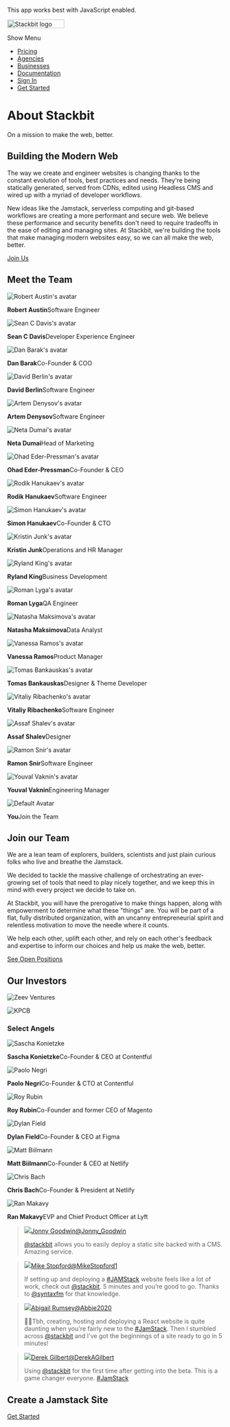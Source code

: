 This app works best with JavaScript enabled.

<a href="/" class="masthead-logo"><img src="/images/logo_alt.svg" alt="Stackbit logo" width="133" height="20" /></a>

<span class="screen-reader-text">Show Menu</span><span class="masthead-menu-icon" aria-hidden="true"></span>

-   [Pricing](/pricing)
-   [Agencies](/agencies)
-   [Businesses](/businesses)
-   [Documentation](https://www.stackbit.com/docs/)
-   [Sign In](https://app.stackbit.com/)
-   <a href="https://app.stackbit.com/create" class="button-component button-component-theme-accent button-component-hollow"><span>Get Started</span></a>

About Stackbit
==============

On a mission to make the web, better.

Building the Modern Web
-----------------------

The way we create and engineer websites is changing thanks to the constant evolution of tools, best practices and needs. They're being statically generated, served from CDNs, edited using Headless CMS and wired up with a myriad of developer workflows.

New ideas like the Jamstack, serverless computing and git-based workflows are creating a more performant and secure web. We believe these performance and security benefits don't need to require tradeoffs in the ease of editing and managing sites. At Stackbit, we're building the tools that make managing modern websites easy, so we can all make the web, better.

<a href="https://www.stackbit.com/jobs/" class="button-component button-component-theme-accent"><span>Join Us</span></a>

Meet the Team
-------------

<img src="/images/1562291184-rob.jpg" alt="Robert Austin&#39;s avatar" class="avatar" />

**Robert Austin**Software Engineer

<img src="/images/sean-c-davis.jpg" alt="Sean C Davis&#39;s avatar" class="avatar" />

**Sean C Davis**Developer Experience Engineer

<img src="/images/Dan-Barak.jpg" alt="Dan Barak&#39;s avatar" class="avatar" />

**Dan Barak**Co-Founder & COO

<img src="/images/1565897681-david.jpg" alt="David Berlin&#39;s avatar" class="avatar" />

**David Berlin**Software Engineer

<img src="/images/1570176588-artem.jpg" alt="Artem Denysov&#39;s avatar" class="avatar" />

**Artem Denysov**Software Engineer

<img src="/images/Neta-Dumai.jpg" alt="Neta Dumai&#39;s avatar" class="avatar" />

**Neta Dumai**Head of Marketing

<img src="/images/Ohad-Eder-Pressman.jpg" alt="Ohad Eder-Pressman&#39;s avatar" class="avatar" />

**Ohad Eder-Pressman**Co-Founder & CEO

<img src="/images/rodik-sq.jpg" alt="Rodik Hanukaev&#39;s avatar" class="avatar" />

**Rodik Hanukaev**Software Engineer

<img src="/images/1565897622-simon.jpg" alt="Simon Hanukaev&#39;s avatar" class="avatar" />

**Simon Hanukaev**Co-Founder & CTO

<img src="/images/Kristin-Junk.jpeg" alt="Kristin Junk&#39;s avatar" class="avatar" />

**Kristin Junk**Operations and HR Manager

<img src="/images/ryland-king.jpg" alt="Ryland King&#39;s avatar" class="avatar" />

**Ryland King**Business Development

<img src="/images/1585774251-profile-photo.png" alt="Roman Lyga&#39;s avatar" class="avatar" />

**Roman Lyga**QA Engineer

<img src="/images/natasha-maksimova.jpg" alt="Natasha Maksimova&#39;s avatar" class="avatar" />

**Natasha Maksimova**Data Analyst

<img src="/images/violet-sun.jpg" alt="Vanessa Ramos&#39;s avatar" class="avatar" />

**Vanessa Ramos**Product Manager

<img src="/images/Tomas-Bankauskas.jpg" alt="Tomas Bankauskas&#39;s avatar" class="avatar" />

**Tomas Bankauskas**Designer & Theme Developer

<img src="/images/1566248487-vitaliy.jpg" alt="Vitaliy Ribachenko&#39;s avatar" class="avatar" />

**Vitaliy Ribachenko**Software Engineer

<img src="/images/Assaf.jpg" alt="Assaf Shalev&#39;s avatar" class="avatar" />

**Assaf Shalev**Designer

<img src="/images/ramon.jpeg" alt="Ramon Snir&#39;s avatar" class="avatar" />

**Ramon Snir**Software Engineer

<img src="/images/1579298313-youval.jpg" alt="Youval Vaknin&#39;s avatar" class="avatar" />

**Youval Vaknin**Engineering Manager

<a href="/jobs" class="member member-new"></a>

<img src="/images/1569827773-avatar.svg" alt="Default Avatar" class="avatar" />

**You**Join the Team

Join our Team
-------------

We are a lean team of explorers, builders, scientists and just plain curious folks who live and breathe the Jamstack.

We decided to tackle the massive challenge of orchestrating an ever-growing set of tools that need to play nicely together, and we keep this in mind with every project we decide to take on.

At Stackbit, you will have the prerogative to make things happen, along with empowerment to determine what these "things" are. You will be part of a flat, fully distributed organization, with an uncanny entrepreneurial spirit and relentless motivation to move the needle where it counts.

We help each other, uplift each other, and rely on each other's feedback and expertise to inform our choices and help us make the web, better.

<a href="https://www.stackbit.com/jobs/" class="button-component button-component-theme-accent"><span>See Open Positions</span></a>

Our Investors
-------------

![Zeev Ventures](/images/1562293456-zeev-ventures.png)

![KPCB](/images/1562295504-kpcb.png)

### Select Angels

<img src="/images/1566251594-sascha.jpg" alt="Sascha Konietzke" class="avatar" />

**Sascha Konietzke**Co-Founder & CEO at Contentful

<img src="/images/1566251147-paolo.jpg" alt="Paolo Negri" class="avatar" />

**Paolo Negri**Co-Founder & CTO at Contentful

<img src="/images/1566251183-roy.jpg" alt="Roy Rubin" class="avatar" />

**Roy Rubin**Co-Founder and former CEO of Magento

<img src="/images/1566251210-dylan.jpg" alt="Dylan Field" class="avatar" />

**Dylan Field**Co-Founder & CEO at Figma

<img src="/images/1566251237-matt.jpg" alt="Matt Biilmann" class="avatar" />

**Matt Biilmann**Co-Founder & CEO at Netlify

<img src="/images/1566251264-chris.jpg" alt="Chris Bach" class="avatar" />

**Chris Bach**Co-Founder & President at Netlify

<img src="/images/1566251290-ran.jpg" alt="Ran Makavy" class="avatar" />

**Ran Makavy**EVP and Chief Product Officer at Lyft



> <img src="/images/1566230159-jonny-goodwin.jpg" class="avatar" />[Jonny Goodwin<span class="small">@Jonny\_Goodwin</span>](https://twitter.com/Jonny_Goodwin/status/1108768178899951616)
>
> [@stackbit](https://twitter.com/stackbit) allows you to easily deploy a static site backed with a CMS. Amazing service.

> <img src="/images/1570526957-mike.jpg" class="avatar" />[Mike Stopford<span class="small">@MikeStopford1</span>](https://twitter.com/MikeStopford1/status/1171060449946849280)
>
> If setting up and deploying a [\#JAMStack](https://twitter.com/hashtag/JAMStack?src=hashtag_click) website feels like a lot of work, check out [@stackbit](https://twitter.com/stackbit). 5 minutes and you’re good to go. Thanks to [@syntaxfm](https://twitter.com/syntaxfm) for that knowledge.

> <img src="/images/1566230899-abigail-rumsey.jpg" class="avatar" />[Abigail Rumsey<span class="small">@Abbie2020</span>](https://twitter.com/Abbie2020/status/1163473062152593408)
>
> 👩‍💻Tbh, creating, hosting and deploying a React website is quite daunting when you're fairly new to the [\#JamStack](https://twitter.com/hashtag/JamStack?src=hash). Then I stumbled across [@stackbit](https://twitter.com/stackbit) and I've got the beginnings of a site ready to go in 5 minutes!

> <img src="/images/1565857388-derekgilbert.jpg" class="avatar" />[Derek Gilbert<span class="small">@DerekAGilbert</span>](https://twitter.com/DerekAGilbert/status/1121109630153674752)
>
> Using [@stackbit](https://twitter.com/stackbit) for the first time after getting into the beta. This is a game changer everyone. [\#JamStack](https://twitter.com/hashtag/JamStack?src=hash)

Create a Jamstack Site
----------------------

<a href="https://app.stackbit.com/create" class="button-component button-component-theme-accent"><span>Get Started</span></a>













<!-- -->



<!-- -->








